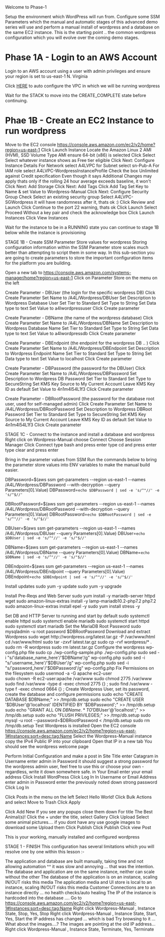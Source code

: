 Welcome to Phase-1

Setup the environment which WordPress will run from.
Configure some SSM Parameters which the manual and automatic stages of this advanced demo series will use and perform a manual install of wordpress and a database on the same EC2 instance.
This is the starting point .. the common wordpress configuration which you will evolve over the coming demo stages.

# Phase 1A - Login to an AWS Account

Login to an AWS account using a user with admin privileges and ensure your region is set to us-east-1 N. Virginia

Click [HERE](googl.com) to auto configure the VPC in which we will  be running wordpress

Wait for the STACK to move into the CREATE_COMPLETE state before continuing.


# Phae 1B - Create an EC2 Instance to run wordpress
Move to the EC2 console https://console.aws.amazon.com/ec2/v2/home?region=us-east-1
Click Launch Instance
Locate the Amazon Linux 2 AMI (HVM), SSD Volume Type AMI
ensure 64-bit (x86) is selected
Click Select Select whatever instance shows as Free tier eligible
Click Next: Configure Instance Details
For Network select A4LVPC
for Subnet select sn-Pub-A
For IAM role select A4LVPC-WordpressInstanceProfile
Check the box Unlimited against Credit specification Even though it says Additional Changes may apply thats only if the rolling 24 hour average exceeds baseline, it won't
Click Next: Add Storage
Click Next: Add Tags
Click Add Tag
Set Key to Name & set Value to Wordpress-Manual
Click Next: Configure Security Group
Check Select an existing security group
Select A4LVPC-SGWordpress it will have randomness after it, thats ok :)
Click Review and Launch
Click Continue to the port 22 warning, thats ok
Click Launch
Select Proceed Without a key pair and check the acknowledge box
Click Launch Instances
Click View Instances

Wait for the instance to be in a RUNNING state
you can continue to stage 1B below while the instance is provisioning

STAGE 1B - Create SSM Parameter Store values for wordpress
Storing configuration information within the SSM Parameter store scales much better than attempting to script them in some way. In this sub-section you are going to create parameters to store the important configuration items for the platform you are building.

Open a new tab to https://console.aws.amazon.com/systems-manager/home?region=us-east-1
Click on Parameter Store on the menu on the left

Create Parameter - DBUser (the login for the specific wordpress DB)
Click Create Parameter Set Name to /A4L/Wordpress/DBUser Set Description to Wordpress Database User
Set Tier to Standard
Set Type to String
Set Data type to text
Set Value to a4lwordpressuser
Click Create parameter

Create Parameter - DBName (the name of the wordpress database)
Click Create Parameter Set Name to /A4L/Wordpress/DBName Set Description to Wordpress Database Name
Set Tier to Standard
Set Type to String
Set Data type to text
Set Value to a4lwordpressdb
Click Create parameter

Create Parameter - DBEndpoint (the endpoint for the wordpress DB .. )
Click Create Parameter Set Name to /A4L/Wordpress/DBEndpoint Set Description to Wordpress Endpoint Name
Set Tier to Standard
Set Type to String
Set Data type to text
Set Value to localhost
Click Create parameter

Create Parameter - DBPassword (the password for the DBUser)
Click Create Parameter Set Name to /A4L/Wordpress/DBPassword Set Description to Wordpress DB Password
Set Tier to Standard
Set Type to SecureString
Set KMS Key Source to My Current Account
Leave KMS Key ID as default Set Value to 4n1m4l54L1f3 Click Create parameter

Create Parameter - DBRootPassword (the password for the database root user, used for self-managed admin)
Click Create Parameter Set Name to /A4L/Wordpress/DBRootPassword Set Description to Wordpress DBRoot Password
Set Tier to Standard
Set Type to SecureString
Set KMS Key Source to My Current Account
Leave KMS Key ID as default Set Value to 4n1m4l54L1f3 Click Create parameter

STAGE 1C - Connect to the instance and install a database and wordpress
Right click on Wordpress-Manual choose Connect Choose Session Manager
Click Connect
type bash and press enter
type cd and press enter
type clear and press enter

Bring in the parameter values from SSM
Run the commands below to bring the parameter store values into ENV variables to make the manual build easier.

DBPassword=$(aws ssm get-parameters --region us-east-1 --names /A4L/Wordpress/DBPassword --with-decryption --query Parameters[0].Value)
DBPassword=`echo $DBPassword | sed -e 's/^"//' -e 's/"$//'`

DBRootPassword=$(aws ssm get-parameters --region us-east-1 --names /A4L/Wordpress/DBRootPassword --with-decryption --query Parameters[0].Value)
DBRootPassword=`echo $DBRootPassword | sed -e 's/^"//' -e 's/"$//'`

DBUser=$(aws ssm get-parameters --region us-east-1 --names /A4L/Wordpress/DBUser --query Parameters[0].Value)
DBUser=`echo $DBUser | sed -e 's/^"//' -e 's/"$//'`

DBName=$(aws ssm get-parameters --region us-east-1 --names /A4L/Wordpress/DBName --query Parameters[0].Value)
DBName=`echo $DBName | sed -e 's/^"//' -e 's/"$//'`

DBEndpoint=$(aws ssm get-parameters --region us-east-1 --names /A4L/Wordpress/DBEndpoint --query Parameters[0].Value)
DBEndpoint=`echo $DBEndpoint | sed -e 's/^"//' -e 's/"$//'`

Install updates
sudo yum -y update
sudo yum -y upgrade

Install Pre-Reqs and Web Server
sudo yum install -y mariadb-server httpd wget
sudo amazon-linux-extras install -y lamp-mariadb10.2-php7.2 php7.2
sudo amazon-linux-extras install epel -y
sudo yum install stress -y

Set DB and HTTP Server to running and start by default
sudo systemctl enable httpd
sudo systemctl enable mariadb
sudo systemctl start httpd
sudo systemctl start mariadb
Set the MariaDB Root Password
sudo mysqladmin -u root password $DBRootPassword
Download and extract Wordpress
sudo wget http://wordpress.org/latest.tar.gz -P /var/www/html
cd /var/www/html
sudo tar -zxvf latest.tar.gz
sudo cp -rvf wordpress/* .
sudo rm -R wordpress
sudo rm latest.tar.gz
Configure the wordpress wp-config.php file
sudo cp ./wp-config-sample.php ./wp-config.php
sudo sed -i "s/'database_name_here'/'$DBName'/g" wp-config.php
sudo sed -i "s/'username_here'/'$DBUser'/g" wp-config.php
sudo sed -i "s/'password_here'/'$DBPassword'/g" wp-config.php
Fix Permissions on the filesystem
sudo usermod -a -G apache ec2-user   
sudo chown -R ec2-user:apache /var/www
sudo chmod 2775 /var/www
sudo find /var/www -type d -exec chmod 2775 {} \;
sudo find /var/www -type f -exec chmod 0664 {} \;
Create Wordpress User, set its password, create the database and configure permissions
sudo echo "CREATE DATABASE $DBName;" >> /tmp/db.setup
sudo echo "CREATE USER '$DBUser'@'localhost' IDENTIFIED BY '$DBPassword';" >> /tmp/db.setup
sudo echo "GRANT ALL ON $DBName.* TO '$DBUser'@'localhost';" >> /tmp/db.setup
sudo echo "FLUSH PRIVILEGES;" >> /tmp/db.setup
sudo mysql -u root --password=$DBRootPassword < /tmp/db.setup
sudo rm /tmp/db.setup
Test Wordpress is installed
Open the EC2 console https://console.aws.amazon.com/ec2/v2/home?region=us-east-1#Instances:sort=desc:tag:Name
Select the Wordpress-Manual instance
copy the IPv4 Public IP into your clipboard
Open that IP in a new tab
You should see the wordpress welcome page

Perform Initial Configuration and make a post
in Site Title enter Catagram
in Username enter admin in Password it should suggest a strong password for the wordpress admin user, feel free to use this or choose your own - regardless, write it down somewhere safe.
in Your Email enter your email address
Click Install WordPress Click Log In
In Username or Email Address enter admin
in Password enter the previously noted down strong password
Click Log In

Click Posts in the menu on the left
Select Hello World! Click Bulk Actions and select Move to Trash Click Apply

Click Add New
If you see any popups close them down
For title The Best Animal(s)!
Click the + under the title, select Gallery Click Upload
Select some animal pictures.... if you dont have any use google images to download some
Upload them
Click Publish
Click Publish Click view Post

This is your working, manually installed and configured wordpress

STAGE 1 - FINISH
This configuration has several limitations which you will resolve one by one within this lesson :-

The application and database are built manually, taking time and not allowing automation
^^ it was slow and annoying ... that was the intention.
The database and application are on the same instance, neither can scale without the other
The database of the application is on an instance, scaling IN/OUT risks this media
The application media and UI store is local to an instance, scaling IN/OUT risks this media
Customer Connections are to an instance directly ... no health checks/auto healing
The IP of the instance is hardcoded into the database ....
Go to https://console.aws.amazon.com/ec2/v2/home?region=us-east-1#Instances:sort=desc:tag:Name
Right click Wordpress-Manual , Instance State, Stop, Yes, Stop
Right click Wordpress-Manual , Instance State, Start, Yes, Start
the IP address has changed ... which is bad
Try browsing to it ...
What about the images....?
The images are pointing at the old IP address...
Right click Wordpress-Manual , Instance State, Terminate, Yes, Terminate
